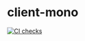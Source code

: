 # client-mono

[![CI checks](https://github.com/taikochain/client-mono/actions/workflows/test.yaml/badge.svg)](https://github.com/taikochain/client-mono/actions/workflows/test.yaml)
